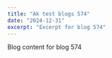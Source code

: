 ```yaml
---
title: "Ak test blogs 574"
date: "2024-12-31"
excerpt: "Excerpt for blog 574"
---
```


Blog content for blog 574